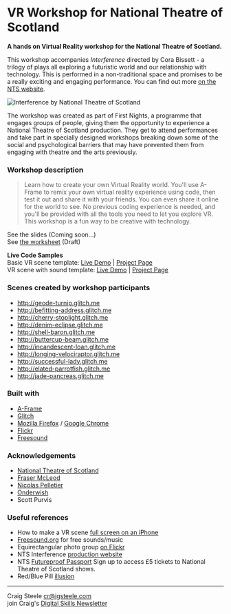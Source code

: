 <link rel="stylesheet" href="https://use.fontawesome.com/releases/v5.7.0/css/all.css" integrity="sha384-lZN37f5QGtY3VHgisS14W3ExzMWZxybE1SJSEsQp9S+oqd12jhcu+A56Ebc1zFSJ" crossorigin="anonymous">

# VR Workshop for National Theatre of Scotland

**A hands on Virtual Reality workshop for the National Theatre of Scotland.**

This workshop accompanies *Interference* directed by Cora Bissett - a trilogy of plays all exploring a futuristic world and our relationship with technology. This is performed in a non-traditional space and promises to be a really exciting and engaging performance. You can find out more [on the NTS website](https://www.nationaltheatrescotland.com/production/interference/).

![Interference by National Theatre of Scotland](img/interference.gif)

The workshop was created as part of First Nights, a programme that engages groups of people, giving them the opportunity to experience a National Theatre of Scotland production. They get to attend performances and take part in specially designed workshops breaking down some of the social and psychological barriers that may have prevented them from engaging with theatre and the arts previously.

### Workshop description
> Learn how to create your own Virtual Reality world. You'll use A-Frame to remix your own virtual reality experience using code, then test it out and share it with your friends. You can even share it online for the world to see. No previous coding experience is needed, and you'll be provided with all the tools you need to let you explore VR. This workshop is a fun way to be creative with technology.

See the slides (Coming soon...) <br>
See [the worksheet](worksheet.md) (Draft)

**Live Code Samples** <br>
Basic VR scene template: [Live Demo](https://webvr-space.glitch.me) | [Project Page](https://glitch.com/~webvr-space) <br>
VR scene with sound template: [Live Demo](https://webvr-space-sound.glitch.me) | [Project Page](https://glitch.com/~webvr-space-sound) <br>

### Scenes created by workshop participants
* <http://geode-turnip.glitch.me>
* <http://befitting-address.glitch.me>
* <http://cherry-stoplight.glitch.me>
* <http://denim-eclipse.glitch.me>
* <http://shell-baron.glitch.me>
* <http://buttercup-beam.glitch.me>
* <http://incandescent-loan.glitch.me>
* <http://longing-velociraptor.glitch.me>
* <http://successful-lady.glitch.me>
* <http://elated-parrotfish.glitch.me>
* <http://jade-pancreas.glitch.me>

### Built with
* [A-Frame](https://aframe.io)
* [Glitch](https://glitch.com/)
* [Mozilla Firefox](https://www.mozilla.org/en-GB/firefox/new/) / [Google Chrome](https://www.google.com/chrome/)
* [Flickr](https://www.flickr.com/)
* [Freesound](https://freesound.org/)

### Acknowledgements

* [National Theatre of Scotland](https://www.nationaltheatrescotland.com/)
* [Fraser McLeod](https://frasermacleod.com/)
* [Nicolas Pelletier](https://www.flickr.com/photos/habanhero/5723629890/in/photolist-9HM6KY)
* [Onderwish](https://freesound.org/people/onderwish/)
* Scott Purvis

### Useful references
* How to make a VR scene [full screen on an iPhone](https://github.com/aframevr/aframe/issues/3508)
* [Freesound.org](https://freesound.org) for free sounds/music
* Equirectangular photo group [on Flickr](https://www.flickr.com/groups/equirectangular/)
* NTS Interference [production website](https://www.nationaltheatrescotland.com/production/interference/)
* NTS [Futureproof Passport](https://www.nationaltheatrescotland.com/futureproof-passport/) Sign up to access £5 tickets to National Theatre of Scotland shows.
* Red/Blue Pill [illusion](https://www.moillusions.com/blue-pill-red-pill-illusion/)

---

Craig Steele <cr@igsteele.com> <br>
join Craig's [Digital Skills Newsletter](http://eepurl.com/giQHof)
